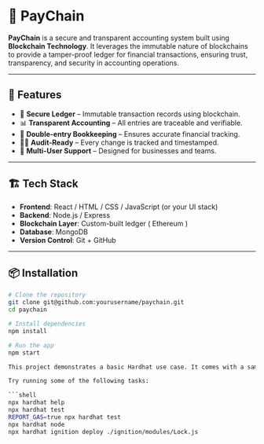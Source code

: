 # 💸 PayChain

**PayChain** is a secure and transparent accounting system built using **Blockchain Technology**. It leverages the immutable nature of blockchains to provide a tamper-proof ledger for financial transactions, ensuring trust, transparency, and security in accounting operations.

---

## 🚀 Features

- 🔐 **Secure Ledger** – Immutable transaction records using blockchain.
- 📊 **Transparent Accounting** – All entries are traceable and verifiable.
- 🧾 **Double-entry Bookkeeping** – Ensures accurate financial tracking.
- 🕵️‍♂️ **Audit-Ready** – Every change is tracked and timestamped.
- 👥 **Multi-User Support** – Designed for businesses and teams.

---

## 🏗️ Tech Stack

- **Frontend**: React / HTML / CSS / JavaScript (or your UI stack)
- **Backend**: Node.js / Express
- **Blockchain Layer**: Custom-built ledger ( Ethereum )
- **Database**: MongoDB 
- **Version Control**: Git + GitHub

---

## 📦 Installation

```bash
# Clone the repository
git clone git@github.com:yourusername/paychain.git
cd paychain

# Install dependencies
npm install

# Run the app
npm start

This project demonstrates a basic Hardhat use case. It comes with a sample contract, a test for that contract, and a Hardhat Ignition module that deploys that contract.

Try running some of the following tasks:

```shell
npx hardhat help
npx hardhat test
REPORT_GAS=true npx hardhat test
npx hardhat node
npx hardhat ignition deploy ./ignition/modules/Lock.js
```
